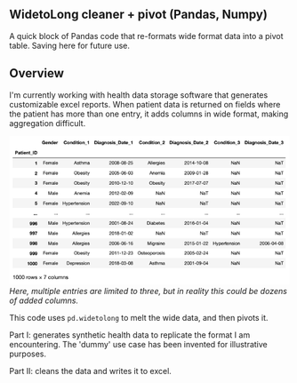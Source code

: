 ## WidetoLong cleaner + pivot (Pandas, Numpy)
A quick block of Pandas code that re-formats wide format data into a pivot table. Saving here for future use.

## Overview
I'm currently working with health data storage software that generates customizable excel reports. When patient data is returned on fields where the patient has more than one entry, it adds columns in wide format, making aggregation difficult. 

![Wide format](wide.png)\
*Here, multiple entries are limited to three, but in reality this could be dozens of added columns.*

This code uses ```pd.widetolong``` to melt the wide data, and then pivots it.

Part I: generates synthetic health data to replicate the format I am encountering. The 'dummy' use case has been invented for illustrative purposes.

Part II: cleans the data and writes it to excel.